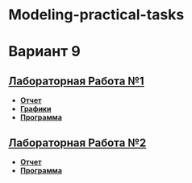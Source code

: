 # Modeling-practical-tasks

# Вариант 9

## **[Лабораторная Работа №1](Lab_1)**
- **[Отчет](Lab_1/MOD_LR1_KOLYAN.docx)**
- **[Графики](Lab_1/MOD_LR1_KOLYAN.xlsx)**
- **[Программа](Lab_1/Lab_1.py)**

## **[Лабораторная Работа №2](Lab_2)**
- **[Отчет](Lab_2/MOD_LR2_KOLYAN.docx)**
- **[Программа](Lab_2/Lab_2.py)**
